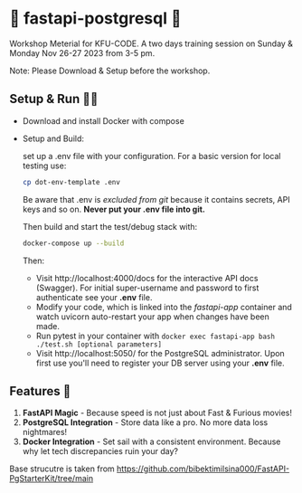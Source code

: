 # 🚀  fastapi-postgresql 🎉

Workshop Meterial for KFU-CODE.
A two days training session on Sunday & Monday Nov 26-27 2023 from 3-5 pm. 

Note: Please Download & Setup before the workshop.

## Setup & Run 🏃‍♂️

- Download and install Docker with compose

-   Setup and Build:

    set up a .env file with your configuration.  For a basic version for local testing use:  
    ```bash
    cp dot-env-template .env
    ```
    Be aware that .env is *excluded from git* because it contains secrets, API keys and so on.  **Never put your .env file into git.**

    Then build and start the test/debug stack with:
    ```bash
    docker-compose up --build
    ```

    Then:
    - Visit http://localhost:4000/docs for the interactive API docs (Swagger). For initial super-username and password to first authenticate see your **.env** file.
    - Modify your code, which is linked into the *fastapi-app* container and watch uvicorn auto-restart your app when changes have been made.
    - Run pytest in your container with `docker exec fastapi-app bash ./test.sh [optional parameters]`
    - Visit http://localhost:5050/ for the PostgreSQL administrator. Upon first use you'll need to register your DB server using your **.env** file.

## Features 🌈

1. **FastAPI Magic** - Because speed is not just about Fast & Furious movies!
2. **PostgreSQL Integration** - Store data like a pro. No more data loss nightmares!
3. **Docker Integration** - Set sail with a consistent environment. Because why let tech discrepancies ruin your day?

Base strucutre is taken from https://github.com/bibektimilsina000/FastAPI-PgStarterKit/tree/main

